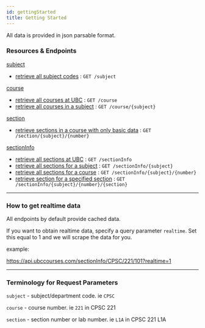```yaml
---
id: gettingStarted
title: Getting Started
---
```


All data is provided in json parsable format.

### Resources & Endpoints

<div class="code"><a href="/docs/subject">subject</a></div>

* [retrieve all subject codes](subject#get-subject) : `GET /subject`

<div class="code"><a href="/docs/course">course</a></div>

* [retrieve all courses at UBC](course/index.md) : `GET /course`
* [retrieve all courses in a subject](course/{subject}.md) : `GET /course/{subject}`

<div class="code"><a href="/docs/section">section</a></div>

* [retrieve sections in a course with only basic data](section/{subject}{number}.md) : `GET /section/{subject}/{number}`

<div class="code"><a href="/docs/sectionInfo">sectionInfo</a></div>

* [retrieve all sections at UBC](sectionInfo/index.md) : `GET /sectionInfo`
* [retrieve all sections for a subject](sectionInfo/{subject}.md) : `GET /sectionInfo/{subject}`
* [retrieve all sections for a course](sectionInfo/{subject}{number}.md) : `GET /sectionInfo/{subject}/{number}`
* [retrieve section for a specified section](sectionInfo/{subject}{number}{section}.md) : `GET /sectionInfo/{subject}/{number}/{section}`

---

### How to get realtime data
All endpoints by default provide cached data.

If you want to obtain realtime data, specify a query parameter `realtime`. Set this equal to 1 and we will scrape the data for you.

example: <div class="code"><a target="_blank" href="https://api.ubccourses.com/sectionInfo/CPSC/221/101?realtime=1">https://api.ubccourses.com/sectionInfo/CPSC/221/101?realtime=1</a></div>

---

### Terminology for Request Parameters

```subject``` - subject/department code. ie ```CPSC```

```course``` - course number. ie ```221``` in CPSC 221

```section``` - section number or lab number. ie ```L1A``` in CPSC 221 L1A